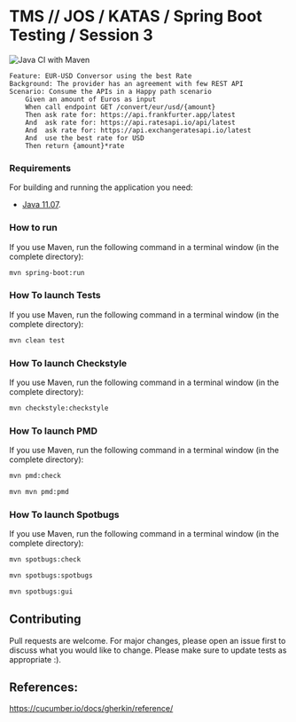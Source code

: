 # TMS // JOS / KATAS / Spring Boot Testing / Session 3

![Java CI with Maven](https://github.com/tblasCode/spring-boot-testing-v2/workflows/Java%20CI%20with%20Maven/badge.svg)

```gherkin
Feature: EUR-USD Conversor using the best Rate 
Background: The provider has an agreement with few REST API
Scenario: Consume the APIs in a Happy path scenario
    Given an amount of Euros as input
    When call endpoint GET /convert/eur/usd/{amount}
    Then ask rate for: https://api.frankfurter.app/latest 
    And  ask rate for: https://api.ratesapi.io/api/latest 
    And  ask rate for: https://api.exchangeratesapi.io/latest 
    And  use the best rate for USD  
    Then return {amount}*rate
```

### Requirements

For building and running the application you need:

- [Java 11.07](https://www.oracle.com/technetwork/java/javase/downloads/).

### How to run
If you use Maven, run the following command in a terminal window (in the complete directory):

```bash
mvn spring-boot:run
```

### How To launch Tests
If you use Maven, run the following command in a terminal window (in the complete directory):

```bash
mvn clean test
```

### How To launch Checkstyle
If you use Maven, run the following command in a terminal window (in the complete directory):

```bash
mvn checkstyle:checkstyle
```

### How To launch PMD
If you use Maven, run the following command in a terminal window (in the complete directory):

```bash
mvn pmd:check

mvn mvn pmd:pmd
```

### How To launch Spotbugs
If you use Maven, run the following command in a terminal window (in the complete directory):

```bash
mvn spotbugs:check

mvn spotbugs:spotbugs

mvn spotbugs:gui
```

## Contributing
Pull requests are welcome. For major changes, please open an issue first to discuss what you would like to change.
Please make sure to update tests as appropriate :).


## References:

https://cucumber.io/docs/gherkin/reference/

